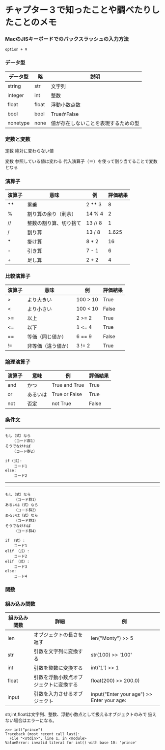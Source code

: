 # チャプター３で知ったことや調べたりしたことのメモ

### MacのJISキーボードでのバックスラッシュの入力方法

`option + ¥`

### データ型

|データ型|略|説明|
|---|---|---|
|string|str|文字列|
|integer|int|整数|
|float|float|浮動小数点数|
|bool|bool|TrueかFalse|
|nonetype|none|値が存在しないことを表現するための型|

### 定数と変数

定数
絶対に変わらない値

変数
参照している値は変わる
代入演算子（＝）を使って割り当てることで変数となる

### 演算子

| 演算子 | 意味 | 例 | 評価結果 |
| --- | --- | --- | --- |
| ** | 累乗 | 2 ** 3 | 8 |
| % | 割り算の余り（剰余） | 14 % 4 | 2 |
| // | 整数の割り算、切り捨て | 13 // 8 | 1 |
| / | 割り算 | 13 / 8 | 1.625 |
| * | 掛け算 | 8 * 2 | 16 |
| - | 引き算 | 7 - 1 | 6 |
| + | 足し算 | 2 + 2 | 4 |

###  比較演算子

| 演算子 | 意味 | 例 | 評価結果 |
| --- | --- | --- | --- |
| > | より大きい | 100 > 10 | True |
| < | より小さい | 100 < 10 | False |
| >= | 以上 | 2 >= 2 | True |
| <= | 以下 | 1 <= 4 | True |
| == | 等価（同じ値か） | 6 == 9 | False |
| != | 非等価（違う値か） | 3 != 2 | True |

### 論理演算子

| 演算子 | 意味 | 例 | 評価結果 |
| --- | --- | --- | --- |
| and | かつ | True and True | True |
| or | あるいは | True or False | True |
| not | 否定 | not True | False |


### 条件文

---
```
もし（式）なら
    (コード群1)
そうでなければ
    (コード群2)
```

```
if (式):
    コード1
else:
    コード2
```
---

---
```
もし（式）なら
    （コード群1）
あるいは（式）なら
    （コード群2）
あるいは（式）なら
    （コード群3）
そうでなければ
    （コード群4）
```

```
if （式）:
    コード1
elif （式）:
    コード2
elif （式）:
    コード3
else:
    コード4
```

### 関数



### 組み込み関数

| 組み込み関数 | 詳細 | 例 |
| --- | --- | --- |
| len | オブジェクトの長さを返す |len("Monty") >> 5 |
| str | 引数を文字列に変換する | str(100) >> '100' |
| int | 引数を整数に変換する | int('1') >> 1 |
| float | 引数を浮動小数点オブジェクトに変換する | float(200) >> 200.0) |
| input | 引数を入力させるオブジェクト | input("Enter your age") >> Enter your age: |

str,int,floatは文字列、整数、浮動小数点として扱えるオブジェクトのみで
扱えない場合はエラーになる。

```
>>> int("prince")
Traceback (most recent call last):
  File "<stdin>", line 1, in <module>
ValueError: invalid literal for int() with base 10: 'prince'
```